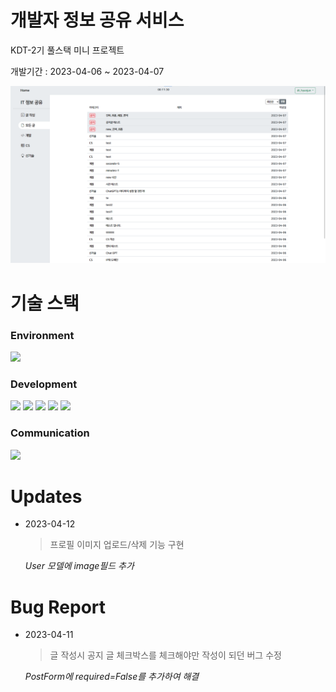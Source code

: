 # 개발자 정보 공유 서비스
KDT-2기 풀스택 미니 프로젝트

개발기간 : 2023-04-06 ~ 2023-04-07

![index](./readme/index.png)

# 기술 스택

### Environment

<img src="https://img.shields.io/badge/VISUAL STUDIO CODE-007ACC?style=for-the-badge&logo=VISUAL STUDIO CODE&logoColor=white">

### Development

<div>
  <img src="https://img.shields.io/badge/HTML-E34F26?style=for-the-badge&logo=HTML5&logoColor=white">
  <img src="https://img.shields.io/badge/CSS-1572B6?style=for-the-badge&logo=CSS3&logoColor=white">
  <img src="https://img.shields.io/badge/JAVASCRIPT-F7DF1E?style=for-the-badge&logo=JAVASCRIPT&logoColor=white">
  <img src="https://img.shields.io/badge/DJANGO-092E20?style=for-the-badge&logo=DJANGO&logoColor=white">
  <img src="https://img.shields.io/badge/PYTHON-3776AB?style=for-the-badge&logo=PYTHON&logoColor=white">
</div>

### Communication

<img src="https://img.shields.io/badge/DISCORD-5865F2?style=for-the-badge&logo=DISCORD&logoColor=white">

# Updates

- 2023-04-12
  
  > 프로필 이미지 업로드/삭제 기능 구현

  *User 모델에 image필드 추가*


# Bug Report

- 2023-04-11
  > 글 작성시 공지 글 체크박스를 체크해야만 작성이 되던 버그 수정

  *PostForm에 required=False를 추가하여 해결*